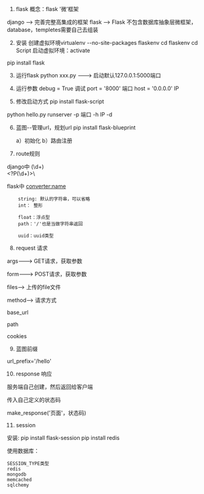 
1. flask
概念：flask '微'框架

django --> 完善完整高集成的框架
flask --> Flask 不包含数据库抽象层微框架，database，templetes需要自己去组装

2. 安装
创建虚拟环境virtualenv --no-site-packages flaskenv
	cd flaskenv
	cd Script
启动虚拟环境：activate

pip install flask

3. 运行flask
python xxx.py ---> 启动默认127.0.0.1:5000端口

4. 运行参数
debug = True  调试
port = '8000'  端口
host = '0.0.0.0'  IP

5. 修改启动方式
pip install flask-script

python hello.py runserver -p 端口 -h IP -d

6. 蓝图--管理url，规划url
pip install flask-blueprint

	a）初始化
	b）路由注册

7. route规则

django中
	\(\d+)\
	\<?P(\d+)>\

flask中
	<converter:name>

		string: 默认的字符串，可以省略
		int： 整形

		float：浮点型
		path：'/'也是当做字符串返回

		uuid：uuid类型
	
8. request 请求

args--->  GET请求，获取参数

form--->  POST请求，获取参数

files-->  上传的file文件

method--> 请求方式

base_url

path

cookies

9. 蓝图前缀

url_prefix='/hello'

10. response 响应

服务端自己创建，然后返回给客户端

传入自己定义的状态码

make_response('页面'，状态码)


11. session

安装:  pip install flask-session
	  pip install redis

使用数据库：

	SESSION_TYPE类型
	redis
	mongodb
	memcached
	sqlchemy





